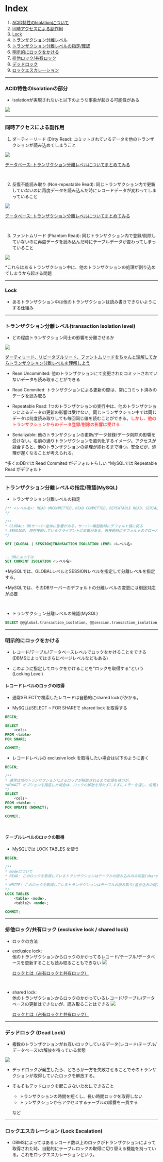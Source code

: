 # Index

1. [ACID特性のIsolationについて](#sec1)
2. [同時アクセスによる副作用](#sec2)
3. [Lock](#sec3)
4. [トランザクション分離レベル](#sec4)
5. [トランザクション分離レベルの指定/確認](#sec5)
6. [明示的にロックをかける](#sec6)
7. [排他ロック/共有ロック](#sec7)
8. [デッドロック](#sec8)
9. [ロックエスカレーション](#sec9)


---
<div id="sec1"></div>

### ACID特性のIsolationの部分

- Isolationが実現されないと以下のような事象が起きる可能性がある

<img src="./img/lock.png" />

---
<div id="sec2"></div>

### 同時アクセスによる副作用

1. ダーティーリード (Dirty Read): コミットされているデータを他のトランザクションが読み込めてしまうこと
<img src="./img/dirty-read.png" />

[データベース: トランザクション分離レベルについてまとめてみる](https://techracho.bpsinc.jp/kotetsu75/2018_12_14/66410)

<br>

2. 反復不能読み取り (Non-repeatable Read): 同じトランザクション内で更新していないのに再度データを読み込んだ時にレコードデータが変わってしまっていること

<img src="./img/non-repeatable-read.png" />

[データベース: トランザクション分離レベルについてまとめてみる](https://techracho.bpsinc.jp/kotetsu75/2018_12_14/66410)

<br>

3. ファントムリード (Phantom Read): 同じトランザクション内で登録/削除していないのに再度データを読み込んだ時にテーブルデータが変わってしまっていること

<img src="./img/phantom-read.png" />

<br>

*これらはあるトランザクション中に、他のトランザクションの処理が割り込めてしまうから起きる問題

---
<div id="sec3"></div>

### Lock

- あるトランザクション中は他のトランザクションは読み書きできないようにする仕組み

---
<div id="sec4"></div>

### トランザクション分離レベル(transaction isolation level)

- どの程度トランザクション同士の影響を分離させるか

<img src="./img/transaction-isolation-level.png" />

[ダーティリード、リピータブルリード、ファントムリードをちゃんと理解してからトランザクション分離レベルを理解しよう](https://qiita.com/momotaro98/items/ad859ec2934ee98540fb)

- Rean Uncommited: 他のトランザクションにて変更されたコミットされていないデータも読み取ることができる

- Read Commited: トランザクションによる更新の際は、常にコミット済みのデータを読み取る

- Repeatable Read: 1つのトランザクションの実行中は、他のトランザクションによるデータの更新の影響は受けない。同じトランザクション中では同じデータは何度読み取りしても毎回同じ値を読むことができる。<font color="red">しかし、他のトランザクションからのデータ登録/削除の影響は受ける</font>

- Serializable: 他のトランザクションの更新/データ登録/データ削除の影響を受けない。名前の通りトランザクションを直列化するイメージ。アクセスが競合すると、他のトランザクションの処理が終わるまで待つ。安全だが、処理が遅くなることが考えられる。


*多くのDBでは Read Commited がデフォルトらしい
*MySQLでは Repeatable Read がデフォルト

---
<div id="sec5"></div>

### トランザクション分離レベルの指定/確認(MySQL)

- トランザクション分離レベルの指定

```sql
/** <レベル名>: READ UNCOMMITTED、READ COMMITTED、REPEATABLE READ、SERIALIZABLE
*/

/**
* GLOBAL: DBサーバー全体に影響がある。サーバー再起動時にデフォルト値に戻る
* SESSION: 現在接続しているクライアントに影響がある。再接続時にデフォルトのグローバル値に戻る
*/

SET [GLOBAL | SESSION]TRANSACTION ISOLATION LEVEL <レベル名>


-- DBによっては
SET CURRENT ISOLATION <レベル名>
```
*MySQLでは、GLOBALレベルとSESSIONレベルを指定して分離レベルを指定する。  
    
*MySQLでは、そのDBサーバーのデフォルトの分離レベルの変更には別途対応が必要

<br>

- トランザクション分離レベルの確認(MySQL)

```sql
SELECT @@global.transaction_isolation, @@session.transaction_isolation;
```

---
<div id="sec6"></div>

### 明示的にロックをかける

- レコード/テーブル/データベースレベルでロックをかけることをできる(DBMSによってはさらにページレベルなどもある)

- このように指定してロックをかけることを"ロックを取得する"という(Locking Level)

#### レコードレベルのロックの取得

- 通常SELECTで検索したレコードは自動的にshared lockがかかる。

- MySQLはSELECT ~ FOR SHAREで shared lock を取得する
```sql
BEGIN;

SELECT
    <cols>
FROM <table>
FOR SHARE;

COMMIT;
```

- レコードレベルの exclusive lock を取得したい場合は以下のように書く
```sql
BEGIN; 

/**
* 通常は他のトランザクションによるロックが解放されるまで処理を待つが、
*NOWAIT オプションを指定した場合は、ロックの解放を待たずにすずにエラーを返し、処理を終了する。
*/
SELECT
    <cols>
FROM <table> ~ 
FOR UPDATE (NOWAIT);

COMMIT;
```

<br>

#### テーブルレベルのロックの取得

- MySQLでは LOCK TABLES を使う

```sql
BEGIN;

/**
* modeについて
* READ: このロックを取得しているトランザクションはテーブルの読み込みのみ可能(shared lockと同じ)
*
* WRITE: このロックを取得しているトランザクションはテーブルの読み取り/書き込みの両方可能(exclusice lockと同じ)
*/
LOCK TABLES 
    <table> <mode>,
    <table2> <mode>;

COMMIT;
```

---
<div id="sec7"></div>

### 排他ロック/共有ロック (exclusive lock / shared lock)

- ロックの方法

- exclusice lock:  
    他のトランザクションからロックのかかってるレコード/テーブル/データベースを更新することも読み取ることもできない
    <img src="./img/exclusive-lock.png" />

    [ロックとは（占有ロックと共有ロック）](https://medium-company.com/占有ロック-共有ロック/)

<br>

- shared lock:  
    他のトランザクションからロックのかかっているレコード/テーブル/データベースの更新はできないが、読み取ることはできる
    <img src="./img/shared-lock.png" />

    [ロックとは（占有ロックと共有ロック）](https://medium-company.com/占有ロック-共有ロック/)

---
<div id="sec8"></div>

### デッドロック (Dead Lock)

- 複数のトランザクションがお互いロックしているデータ(レコード/テーブル/データベース)の解放を待っている状態

<img src="./img/deadlock.png" />

- デッドロックが発生したら、どちらか一方を失敗させることでそのトランザクションが取得していたロックを解放する。

- そもそもデッドロックを起こさないためにできること
    - トランザクションの時間を短くし、長い時間ロックを取得しない
    - トランザクションからアクセスするテーブルの順番を一貫する

    など

---
<div id="sec9"></div>

### ロックエスカレーション (Lock Escalation)

- DBMSによってはあるレコード数以上のロックがトランザクションによって取得された時、自動的にテーブルロックの取得に切り替える機能を持っている。これをロックエスカレーションという。